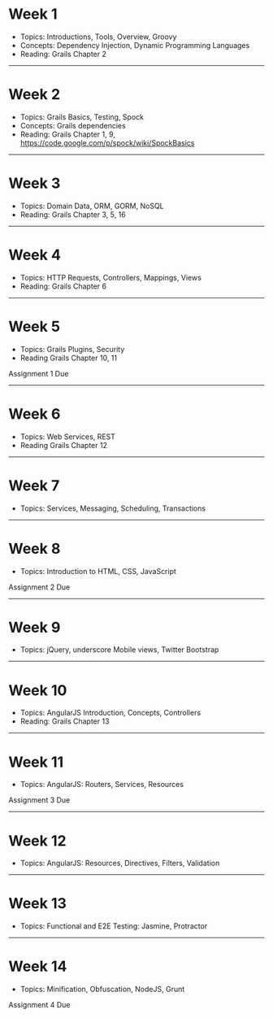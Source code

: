 # Week 1

- Topics: Introductions, Tools, Overview, Groovy
- Concepts: Dependency Injection, Dynamic Programming Languages
- Reading: Grails Chapter 2

---

# Week 2

- Topics: Grails Basics, Testing, Spock
- Concepts: Grails dependencies
- Reading: Grails Chapter 1, 9, https://code.google.com/p/spock/wiki/SpockBasics

---

# Week 3

- Topics: Domain Data, ORM, GORM, NoSQL
- Reading: Grails Chapter 3, 5, 16

---

# Week 4

- Topics: HTTP Requests, Controllers, Mappings, Views
- Reading: Grails Chapter 6

---

# Week 5

- Topics: Grails Plugins, Security
- Reading Grails Chapter 10, 11

Assignment 1 Due

---

# Week 6

- Topics: Web Services, REST
- Reading Grails Chapter 12

---

# Week 7

- Topics: Services, Messaging, Scheduling, Transactions

---

# Week 8

- Topics: Introduction to HTML, CSS, JavaScript

Assignment 2 Due

---

# Week 9

- Topics: jQuery, underscore Mobile views, Twitter Bootstrap

---

# Week 10

- Topics: AngularJS Introduction, Concepts, Controllers
- Reading: Grails Chapter 13

---

# Week 11

- Topics: AngularJS: Routers, Services, Resources

Assignment 3 Due

---

# Week 12

- Topics: AngularJS: Resources, Directives, Filters, Validation

---

# Week 13

- Topics: Functional and E2E Testing: Jasmine, Protractor

---

# Week 14

- Topics: Minification, Obfuscation, NodeJS, Grunt

Assignment 4 Due
